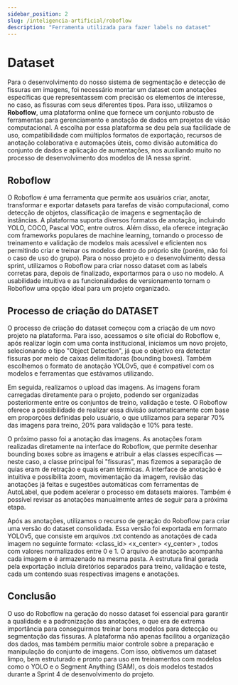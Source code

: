 ```yaml
---
sidebar_position: 2
slug: /inteligencia-artificial/roboflow
description: "Ferramenta utilizada para fazer labels no dataset"
---
```


# Dataset

Para o desenvolvimento do nosso sistema de segmentação e detecção de fissuras em imagens, foi necessário montar um dataset com anotações específicas que representassem com precisão os elementos de interesse, no caso, as fissuras com seus diferentes tipos. Para isso, utilizamos o **Roboflow**, uma plataforma online que fornece um conjunto robusto de ferramentas para gerenciamento e anotação de dados em projetos de visão computacional. A escolha por essa plataforma se deu pela sua facilidade de uso, compatibilidade com múltiplos formatos de exportação, recursos de anotação colaborativa e automações úteis, como divisão automática do conjunto de dados e aplicação de aumentações, nos auxiliando muito no processo de desenvolvimento dos modelos de IA nessa sprint.

## Roboflow

O Roboflow é uma ferramenta que permite aos usuários criar, anotar, transformar e exportar datasets para tarefas de visão computacional, como detecção de objetos, classificação de imagens e segmentação de instâncias. A plataforma suporta diversos formatos de anotação, incluindo YOLO, COCO, Pascal VOC, entre outros. Além disso, ela oferece integração com frameworks populares de machine learning, tornando o processo de treinamento e validação de modelos mais acessível e eficienten nos permitindo criar e treinar os modelos dentro do próprio site (porém, não foi o caso de uso do grupo). Para o nosso projeto e o desenvolvimento dessa sprint, utilizamos o Roboflow para criar nosso dataset com as labels corretas para, depois de finalizado, exportarmos para o uso no modelo. A usabilidade intuitiva e as funcionalidades de versionamento tornam o Roboflow uma opção ideal para um projeto organizado.

## Processo de criação do DATASET

O processo de criação do dataset começou com a criação de um novo projeto na plataforma. Para isso, acessamos o site oficial do Roboflow e, após realizar login com uma conta institucional, iniciamos um novo projeto, selecionando o tipo "Object Detection", já que o objetivo era detectar fissuras por meio de caixas delimitadoras (bounding boxes). Também escolhemos o formato de anotação YOLOv5, que é compatível com os modelos e ferramentas que estávamos utilizando.

Em seguida, realizamos o upload das imagens. As imagens foram carregadas diretamente para o projeto, podendo ser organizadas posteriormente entre os conjuntos de treino, validação e teste. O Roboflow oferece a possibilidade de realizar essa divisão automaticamente com base em proporções definidas pelo usuário, o que utilizamos para separar 70% das imagens para treino, 20% para validação e 10% para teste.

O próximo passo foi a anotação das imagens. As anotações foram realizadas diretamente na interface do Roboflow, que permite desenhar bounding boxes sobre as imagens e atribuir a elas classes específicas — neste caso, a classe principal foi "fissuras", mas fizemos a separação de quias eram de retração e quais eram térmicas. A interface de anotação é intuitiva e possibilita zoom, movimentação da imagem, revisão das anotações já feitas e sugestões automáticas com ferramentas de AutoLabel, que podem acelerar o processo em datasets maiores. Também é possível revisar as anotações manualmente antes de seguir para a próxima etapa.

Após as anotações, utilizamos o recurso de geração do Roboflow para criar uma versão do dataset consolidada. Essa versão foi exportada em formato YOLOv5, que consiste em arquivos .txt contendo as anotações de cada imagem no seguinte formato: <class_id> <x_center> <y_center> <width> <height>, todos com valores normalizados entre 0 e 1. O arquivo de anotação acompanha cada imagem e é armazenado na mesma pasta. A estrutura final gerada pela exportação incluía diretórios separados para treino, validação e teste, cada um contendo suas respectivas imagens e anotações.

## Conclusão

O uso do Roboflow na geração do nosso dataset foi essencial para garantir a qualidade e a padronização das anotações, o que era de extrema importância para conseguirmos treinar bons modelos para detecção ou segmentação das fissuras. A plataforma não apenas facilitou a organização dos dados, mas também permitiu maior controle sobre a preparação e manipulação do conjunto de imagens. Com isso, obtivemos um dataset limpo, bem estruturado e pronto para uso em treinamentos com modelos como o YOLO e o Segment Anything (SAM), os dois modelos testados durante a Sprint 4 de desenvolvimento do projeto.


